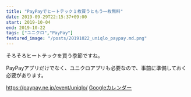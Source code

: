 ```yaml
---
title: "PayPayでヒートテック１枚買うともう一枚無料"
date: 2019-09-29T22:15:37+09:00
start: 2019-10-04
end: 2019-10-22
tags: ["ユニクロ","PayPay"]
featured_image: "/posts/20191022_uniqlo_paypay.md.png"
---
```


そろそろヒートテックを買う季節ですね。

PayPayアプリだけでなく、ユニクロアプリも必要なので、事前に準備しておく必要があります。

https://paypay.ne.jp/event/uniqlo/
[Googleカレンダー](http://www.google.com/calendar/event?action=TEMPLATE&text=PayPay%E3%81%A7%E3%83%92%E3%83%BC%E3%83%88%E3%83%86%E3%83%83%E3%82%AF%EF%BC%91%E6%9E%9A%E8%B2%B7%E3%81%86%E3%81%A8%E3%82%82%E3%81%86%E4%B8%80%E6%9E%9A%E7%84%A1%E6%96%99&dates=20191004/20191022&details=https://pokanpo.com/posts/20191022_uniqlo_paypay/)